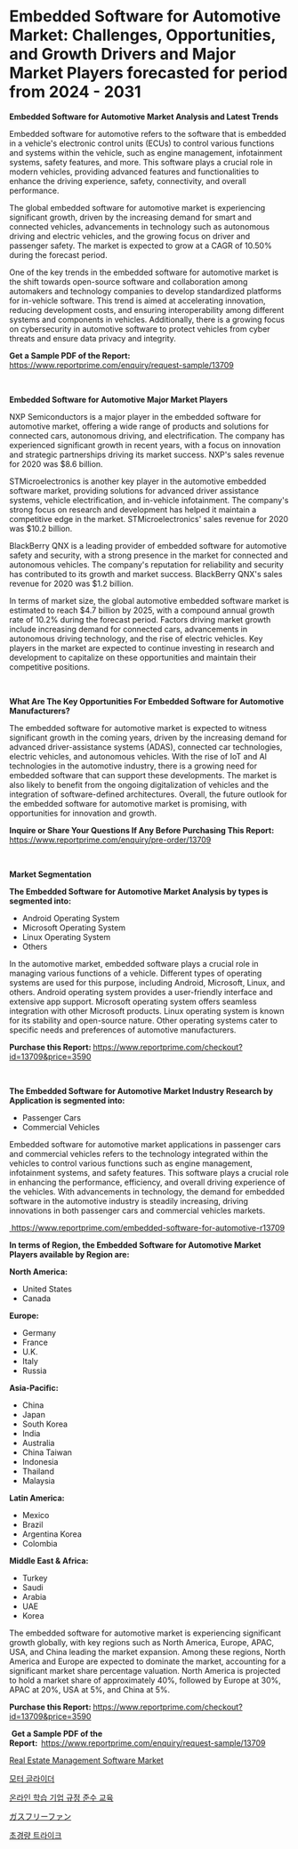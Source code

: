 <p><h1>Embedded Software for Automotive Market: Challenges, Opportunities, and Growth Drivers and Major Market Players forecasted for period from 2024 - 2031</h1></p><p><strong>Embedded Software for Automotive Market Analysis and Latest Trends</strong></p>
<p><p>Embedded software for automotive refers to the software that is embedded in a vehicle's electronic control units (ECUs) to control various functions and systems within the vehicle, such as engine management, infotainment systems, safety features, and more. This software plays a crucial role in modern vehicles, providing advanced features and functionalities to enhance the driving experience, safety, connectivity, and overall performance.</p><p>The global embedded software for automotive market is experiencing significant growth, driven by the increasing demand for smart and connected vehicles, advancements in technology such as autonomous driving and electric vehicles, and the growing focus on driver and passenger safety. The market is expected to grow at a CAGR of 10.50% during the forecast period.</p><p>One of the key trends in the embedded software for automotive market is the shift towards open-source software and collaboration among automakers and technology companies to develop standardized platforms for in-vehicle software. This trend is aimed at accelerating innovation, reducing development costs, and ensuring interoperability among different systems and components in vehicles. Additionally, there is a growing focus on cybersecurity in automotive software to protect vehicles from cyber threats and ensure data privacy and integrity.</p></p>
<p><strong>Get a Sample PDF of the Report:&nbsp;</strong> <a href="https://www.reportprime.com/enquiry/request-sample/13709">https://www.reportprime.com/enquiry/request-sample/13709</a></p>
<p>&nbsp;</p>
<p><strong>Embedded Software for Automotive Major Market Players</strong></p>
<p><p>NXP Semiconductors is a major player in the embedded software for automotive market, offering a wide range of products and solutions for connected cars, autonomous driving, and electrification. The company has experienced significant growth in recent years, with a focus on innovation and strategic partnerships driving its market success. NXP's sales revenue for 2020 was $8.6 billion.</p><p>STMicroelectronics is another key player in the automotive embedded software market, providing solutions for advanced driver assistance systems, vehicle electrification, and in-vehicle infotainment. The company's strong focus on research and development has helped it maintain a competitive edge in the market. STMicroelectronics' sales revenue for 2020 was $10.2 billion.</p><p>BlackBerry QNX is a leading provider of embedded software for automotive safety and security, with a strong presence in the market for connected and autonomous vehicles. The company's reputation for reliability and security has contributed to its growth and market success. BlackBerry QNX's sales revenue for 2020 was $1.2 billion.</p><p>In terms of market size, the global automotive embedded software market is estimated to reach $4.7 billion by 2025, with a compound annual growth rate of 10.2% during the forecast period. Factors driving market growth include increasing demand for connected cars, advancements in autonomous driving technology, and the rise of electric vehicles. Key players in the market are expected to continue investing in research and development to capitalize on these opportunities and maintain their competitive positions.</p></p>
<p>&nbsp;</p>
<p><strong>What Are The Key Opportunities For Embedded Software for Automotive Manufacturers?</strong></p>
<p><p>The embedded software for automotive market is expected to witness significant growth in the coming years, driven by the increasing demand for advanced driver-assistance systems (ADAS), connected car technologies, electric vehicles, and autonomous vehicles. With the rise of IoT and AI technologies in the automotive industry, there is a growing need for embedded software that can support these developments. The market is also likely to benefit from the ongoing digitalization of vehicles and the integration of software-defined architectures. Overall, the future outlook for the embedded software for automotive market is promising, with opportunities for innovation and growth.</p></p>
<p><strong>Inquire or Share Your Questions If Any Before Purchasing This Report:</strong> <a href="https://www.reportprime.com/enquiry/pre-order/13709">https://www.reportprime.com/enquiry/pre-order/13709</a></p>
<p>&nbsp;</p>
<p><strong>Market Segmentation</strong></p>
<p><strong>The Embedded Software for Automotive Market Analysis by types is segmented into:</strong></p>
<p><ul><li>Android Operating System</li><li>Microsoft Operating System</li><li>Linux Operating System</li><li>Others</li></ul></p>
<p><p>In the automotive market, embedded software plays a crucial role in managing various functions of a vehicle. Different types of operating systems are used for this purpose, including Android, Microsoft, Linux, and others. Android operating system provides a user-friendly interface and extensive app support. Microsoft operating system offers seamless integration with other Microsoft products. Linux operating system is known for its stability and open-source nature. Other operating systems cater to specific needs and preferences of automotive manufacturers.</p></p>
<p><strong>Purchase this Report:&nbsp;</strong><a href="https://www.reportprime.com/checkout?id=13709&price=3590">https://www.reportprime.com/checkout?id=13709&price=3590</a></p>
<p>&nbsp;</p>
<p><strong>The Embedded Software for Automotive Market Industry Research by Application is segmented into:</strong></p>
<p><ul><li>Passenger Cars</li><li>Commercial Vehicles</li></ul></p>
<p><p>Embedded software for automotive market applications in passenger cars and commercial vehicles refers to the technology integrated within the vehicles to control various functions such as engine management, infotainment systems, and safety features. This software plays a crucial role in enhancing the performance, efficiency, and overall driving experience of the vehicles. With advancements in technology, the demand for embedded software in the automotive industry is steadily increasing, driving innovations in both passenger cars and commercial vehicles markets.</p></p>
<p><a href="https://www.reportprime.com/embedded-software-for-automotive-r13709">&nbsp;https://www.reportprime.com/embedded-software-for-automotive-r13709</a></p>
<p><strong>In terms of Region, the Embedded Software for Automotive Market Players available by Region are:</strong></p>
<p>
    <p> <strong> North America: </strong>
        <ul>
            <li>United States</li>
            <li>Canada</li>
        </ul>
        </p> 
    <p> <strong> Europe: </strong>
        <ul>
            <li>Germany</li>
            <li>France</li>
            <li>U.K.</li>
            <li>Italy</li>
            <li>Russia</li>
        </ul>
        </p> 
    <p> <strong> Asia-Pacific: </strong>
        <ul>
            <li>China</li>
            <li>Japan</li>
            <li>South Korea</li>
            <li>India</li>
            <li>Australia</li>
            <li>China Taiwan</li>
            <li>Indonesia</li>
            <li>Thailand</li>
            <li>Malaysia</li>
        </ul>
        </p> 
    <p> <strong> Latin America: </strong>
        <ul>
            <li>Mexico</li>
            <li>Brazil</li>
            <li>Argentina Korea</li>
            <li>Colombia</li>
        </ul>
        </p> 
    <p> <strong> Middle East & Africa: </strong>
        <ul>
            <li>Turkey</li>
            <li>Saudi</li>
            <li>Arabia</li>
            <li>UAE</li>
            <li>Korea</li>
        </ul>
    </p>
    </p>
<p><p>The embedded software for automotive market is experiencing significant growth globally, with key regions such as North America, Europe, APAC, USA, and China leading the market expansion. Among these regions, North America and Europe are expected to dominate the market, accounting for a significant market share percentage valuation. North America is projected to hold a market share of approximately 40%, followed by Europe at 30%, APAC at 20%, USA at 5%, and China at 5%.</p></p>
<p><strong>Purchase this Report: </strong><a href="https://www.reportprime.com/checkout?id=13709&price=3590">https://www.reportprime.com/checkout?id=13709&price=3590</a></p>
<p>&nbsp;<strong>Get a Sample PDF of the Report:&nbsp;&nbsp;</strong><a href="https://www.reportprime.com/enquiry/request-sample/13709">https://www.reportprime.com/enquiry/request-sample/13709</a></p>
<p><strong></strong></p>
<p><p><a href="https://github.com/Airanohannonzb68e5pb53oc1/Market-Research-Report-List-2/blob/main/real-estate-management-software-market.md">Real Estate Management Software Market</a></p><p><a href="https://github.com/TimmyMann6767/Market-Research-Report-List-1/blob/main/965989522705.md">모터 글라이더</a></p><p><a href="https://medium.com/@hershelkris/e-%EB%9F%AC%EB%8B%9D-%EA%B8%B0%EC%97%85-%EC%A4%80%EB%B2%95-%EA%B5%90%EC%9C%A1-%EC%8B%9C%EC%9E%A5-2031%EB%85%84%EA%B9%8C%EC%A7%80%EC%9D%98-%EB%8F%99%ED%96%A5-%EC%98%88%EC%B8%A1-%EB%B0%8F-%EA%B2%BD%EC%9F%81-%EB%B6%84%EC%84%9D-f9faa981c486">온라인 학습 기업 규정 준수 교육</a></p><p><a href="https://medium.com/@alletty768546/%E3%82%AC%E3%82%B9%E3%83%95%E3%83%AA%E3%83%B3%E3%82%B0%E3%83%95%E3%82%A1%E3%83%B3%E5%B8%82%E5%A0%B4%E8%A6%8F%E6%A8%A1%E3%81%AF-%E3%82%B0%E3%83%AD%E3%83%BC%E3%83%90%E3%83%AB%E7%94%A3%E6%A5%AD%E3%81%AB%E3%81%8A%E3%81%91%E3%82%8B%E6%9C%80%E9%81%A9%E3%81%AA%E3%83%9E%E3%83%BC%E3%82%B1%E3%83%86%E3%82%A3%E3%83%B3%E3%82%B0%E3%83%81%E3%83%A3%E3%83%8D%E3%83%AB%E3%82%92%E6%98%8E%E3%82%89%E3%81%8B%E3%81%AB%E3%81%97%E3%81%BE%E3%81%99-e40d71e842bd">ガスフリーファン</a></p><p><a href="https://github.com/JeromeRtyau89966/Market-Research-Report-List-1/blob/main/859252422706.md">초경량 트라이크</a></p></p>